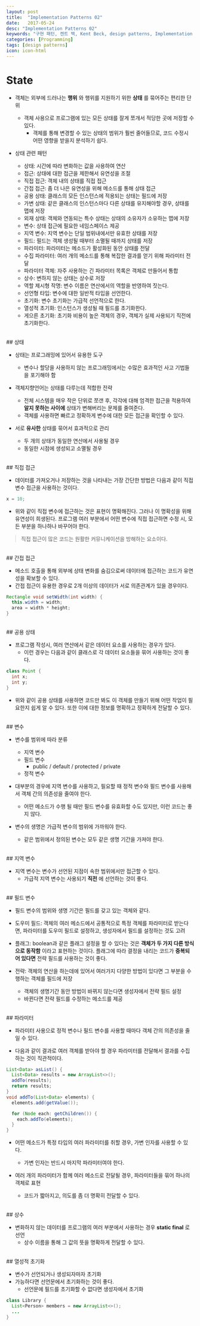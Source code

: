 ```yaml
---
layout: post
title:  "Implementation Patterns 02"
date:   2017-05-24
desc: "Implementation Patterns 02"
keywords: "구현 패턴, 켄트 백, Kent Beck, design patterns, Implementation Patterns"
categories: [Programming]
tags: [design patterns]
icon: icon-html
---
```


# State

* 객체는 외부에 드러나는 **행위** 와 행위를 지원하기 위한 **상태** 를 묶어주는 편리한 단위
  * 객체 사용으로 프로그램에 있는 모든 상태를 잘게 쪼개서 적당한 곳에 저장할 수 있다.
    * 객체를 통해 변경할 수 있는 상태의 범위가 훨씬 줄어들므로, 코드 수정시 어떤 영향을 받을지 분석하기 쉽다.

* 상태 관련 패턴
  * 상태: 시간에 따라 변화하는 값을 사용하여 연산
  * 접근: 상태에 대한 접근을 제한해서 유연성을 조절
  * 직접 접근: 객체 내의 상태를 직접 접근
  * 간접 접근: 좀 더 나은 유연성을 위해 메소드를 통해 상태 접근
  * 공용 상태: 클래스의 모든 인스턴스에 적용되는 상태는 필드에 저장
  * 가변 상태: 같은 클래스의 인스턴스마다 다른 상태를 유지해야할 경우, 상태를 맵에 저장
  * 외재 상태: 객체와 연동되는 특수 상태는 상태의 소유자가 소유하는 맵에 저장
  * 변수: 상태 접근에 필요한 네임스페이스 제공
  * 지역 변수: 지역 변수는 단일 범위내에서만 유효한 상태를 저장
  * 필드: 필드는 객체 생성될 때부터 소멸될 때까지 상태를 저장
  * 파라미터: 파라미터는 메소드가 활성화된 동안 상태를 전달
  * 수집 파라미터: 여러 개의 메소드를 통해 복잡한 결과를 얻기 위해 파라미터 전달
  * 파라미터 객체: 자주 사용하는 긴 파라미터 목록은 객체로 만들어서 통합
  * 상수: 변하지 않는 상태는 상수로 저장
  * 역할 제시형 작명: 변수 이름은 연산에서의 역할을 반영하여 짓는다.
  * 선언형 타입: 변수에 대한 일반적 타입을 선언한다.
  * 초기화: 변수 초기화는 가급적 선언적으로 한다.
  * 열성적 초기화: 인스턴스가 생성될 때 필드를 초기화한다.
  * 게으른 초기화: 초기화 비용이 높은 객체의 경우, 객체가 실제 사용되기 직전에 초기화한다.

<br>
## 상태

* 상태는 프로그래밍에 있어서 유용한 도구
  * 변수나 할당을 사용하지 않는 프로그래밍에서는 수많은 효과적인 사고 기법들을 포기해야 함

* 객체지향언어는 상태를 다루는데 적합한 전략
  * 전체 시스템을 매우 작은 단위로 쪼갠 후, 각각에 대해 엄격한 접근을 적용하여 **알지 못하는 사이에** 상태가 변해버리는 문제를 줄여준다.
  * 객체를 사용하면 빠르고 정확하게 변수에 대한 모든 접근을 확인할 수 있다.

* 서로 **유사한** 상태를 묶어서 효과적으로 관리
  * 두 개의 상태가 동일한 연산에서 사용될 경우
  * 동일한 시점에 생성되고 소멸될 경우

<br>
## 직접 접근

* 데이터를 가져오거나 저장하는 것을 나타내는 가장 간단한 방법은 다음과 같이 직접 변수 접근을 사용하는 것이다.

~~~java
x = 10;
~~~

* 위와 같이 직접 변수에 접근하는 것은 표현이 명확해진다. 그러나 이 명확성을 위해 유연성이 희생된다. 프로그램 여러 부분에서 어떤 변수에 직접 접근하면 수정 시, 모든 부분을 하나하나 바꾸어야 한다.

> 직접 접근이 많은 코드는 원활한 커뮤니케이션을 방해하는 요소이다.

<br>
## 간접 접근

* 메소드 호출을 통해 외부에 상태 변화를 숨김으로써 데이터에 접근하는 코드가 유연성을 확보할 수 있다.
* 간접 접근이 유용한 경우로 2개 이상의 데이터가 서로 의존관계가 있을 경우이다.

~~~java
Rectangle void setWidth(int width) {
  this.width = width;
  area = width * height;
}
~~~

<br>
## 공용 상태

* 프로그램 작성시, 여러 연산에서 같은 데이터 요소를 사용하는 경우가 있다.
  * 이런 경우는 다음과 같이 클래스로 각 데이터 요소들을 묶어 사용하는 것이 좋다.

~~~java
class Point {
  int x;
  int y;
}
~~~

* 위와 같이 공용 상태를 사용하면 코드만 봐도 이 객체를 만들기 위해 어떤 작업이 필요한지 쉽게 알 수 있다. 또한 이에 대한 정보를 명확하고 정확하게 전달할 수 있다.

<br>
## 변수

* 변수를 범위에 따라 분류
  * 지역 변수
  * 필드 변수
    * public / default / protected / private
  * 정적 변수

* 대부분의 경우에 지역 변수를 사용하고, 필요할 때 정적 변수와 필드 변수를 사용해서 객체 간의 의존성을 줄여야 한다.
  * 어떤 메소드가 수행 될 때만 필드 변수를 유효화할 수도 있지만, 이런 코드는 좋지 않다.

* 변수의 생명은 가급적 변수의 범위에 가까워야 한다.
  * 같은 범위에서 정의된 변수는 모두 같은 생명 기간을 가져야 한다.

<br>
## 지역 변수

* 지역 변수는 변수가 선언된 지점이 속한 범위에서만 접근할 수 있다.
  * 가급적 지역 변수는 사용되기 **직전** 에 선언하는 것이 좋다.

<br>
## 필드 변수

* 필드 변수의 범위와 생명 기간은 필드를 갖고 있는 객체와 같다.


* 도우미 필드: 객체의 여러 메소드에서 공통적으로 특정 객체를 파라미터로 받는다면, 파라미터를 도우미 필드로 설정하고, 생성자에서 필드를 설정하는 것도 고려
* 플래그: boolean과 같은 플래그 설정을 할 수 있다는 것은 **객체가 두 가지 다른 방식으로 동작함** 이라고 표현하는 것이다. 플래그에 따라 결정을 내리는 코드가 **중복되어 있다면** 전략 필드를 사용하는 것이 좋다.
* 전략: 객체의 연산을 하는데에 있어서 여러가지 다양한 방법이 있다면 그 부분을 수행하는 객체를 필드에 저장
  * 객체의 생명기간 동안 방법이 바뀌지 않는다면 생성자에서 전략 필드 설정
  * 바뀐다면 전략 필드를 수정하는 메소드를 제공

<br>
## 파라미터

* 파라미터 사용으로 정적 변수나 필드 변수를 사용할 때마다 객체 간의 의존성을 줄일 수 있다.


* 다음과 같이 결과로 여러 객체를 받아야 할 경우 파라미터를 전달해서 결과를 수집하는 것이 직관적이다.
~~~java
List<Data> asList() {
  List<Data> results = new ArrayList<>();
  addTo(results);
  return results;
}
void addTo(List<Data> elements) {
  elements.add(getValue());

  for (Node each: getChildren()) {
    each.addTo(elements);
  }
}
~~~

* 어떤 메소드가 특정 타입의 여러 파라미터를 취할 경우, 가변 인자를 사용할 수 있다.
  * 가변 인자는 반드시 마지막 파라미터여야 한다.

* 여러 개의 파라미터가 함께 여러 메소드로 전달될 경우, 파라미터들을 묶어 하나의 객체로 표현
  * 코드가 짧아지고, 의도를 좀 더 명확히 전달할 수 있다.

<br>
## 상수

* 변화하지 않는 데이터를 프로그램의 여러 부분에서 사용하는 경우 **static final** 로 선언
  * 상수 이름을 통해 그 값의 뜻을 명확하게 전달할 수 있다.

<br>
## 열성적 초기화

* 변수가 선언되거나 생성되자마자 초기화
* 가능하다면 선언문에서 초기화하는 것이 좋다.
  * 선언문에 필드를 초기화할 수 없다면 생성자에서 초기화
~~~java
class Library {
  List<Person> members = new ArrayList<>();
  ...
}
~~~
